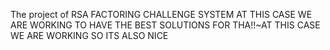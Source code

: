 The project of RSA FACTORING CHALLENGE SYSTEM 
AT THIS CASE WE ARE WORKING TO HAVE THE BEST SOLUTIONS FOR THA!!~AT THIS CASE WE ARE WORKING
SO ITS ALSO NICE
